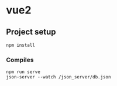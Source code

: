 # vue2

## Project setup
```
npm install
```

### Compiles
```
npm run serve
json-server --watch /json_server/db.json


```





